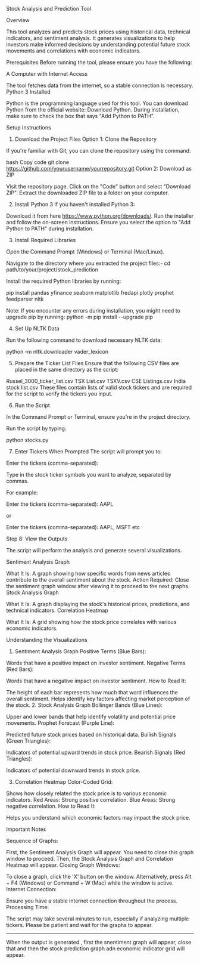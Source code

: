 Stock Analysis and Prediction Tool

Overview

This tool analyzes and predicts stock prices using historical data, technical indicators, and sentiment analysis. It generates visualizations to help investors make informed decisions by understanding potential future stock movements and correlations with economic indicators.




Prerequisites
Before running the tool, please ensure you have the following:

A Computer with Internet Access

The tool fetches data from the internet, so a stable connection is necessary.
Python 3 Installed

Python is the programming language used for this tool.
You can download Python from the official website: Download Python.
During installation, make sure to check the box that says "Add Python to PATH".




Setup Instructions
1. Download the Project Files
Option 1: Clone the Repository

If you're familiar with Git, you can clone the repository using the command:

bash
Copy code
git clone https://github.com/yourusername/yourrepository.git
Option 2: Download as ZIP

Visit the repository page.
Click on the "Code" button and select "Download ZIP".
Extract the downloaded ZIP file to a folder on your computer.


2. Install Python 3
If you haven't installed Python 3:

Download it from here https://www.python.org/downloads/.
Run the installer and follow the on-screen instructions.
Ensure you select the option to "Add Python to PATH" during installation.



3. Install Required Libraries

Open the Command Prompt (Windows) or Terminal (Mac/Linux).

Navigate to the directory where you extracted the project files:- cd path/to/your/project/stock_prediction



Install the required Python libraries by running:

pip install pandas yfinance seaborn matplotlib fredapi plotly prophet feedparser nltk


Note: If you encounter any errors during installation, you might need to upgrade pip by running: python -m pip install --upgrade pip



4. Set Up NLTK Data
 
Run the following command to download necessary NLTK data:

python -m nltk.downloader vader_lexicon



5. Prepare the Ticker List Files
Ensure that the following CSV files are placed in the same directory as the script:

Russel_3000_ticker_list.csv
TSX List.csv
TSXV.csv
CSE Listings.csv
India stock list.csv
These files contain lists of valid stock tickers and are required for the script to verify the tickers you input.



6. Run the Script
 
In the Command Prompt or Terminal, ensure you're in the project directory.

Run the script by typing:

python stocks.py



7. Enter Tickers When Prompted
The script will prompt you to:


Enter the tickers (comma-separated):


Type in the stock ticker symbols you want to analyze, separated by commas.

For example:

Enter the tickers (comma-separated): AAPL

or

Enter the tickers (comma-separated): AAPL, MSFT
etc


Step 8: View the Outputs

The script will perform the analysis and generate several visualizations.

Sentiment Analysis Graph

What It Is: A graph showing how specific words from news articles contribute to the overall sentiment about the stock.
Action Required: Close the sentiment graph window after viewing it to proceed to the next graphs.
Stock Analysis Graph

What It Is: A graph displaying the stock's historical prices, predictions, and technical indicators.
Correlation Heatmap

What It Is: A grid showing how the stock price correlates with various economic indicators.




Understanding the Visualizations

1. Sentiment Analysis Graph
Positive Terms (Blue Bars):

Words that have a positive impact on investor sentiment.
Negative Terms (Red Bars):

Words that have a negative impact on investor sentiment.
How to Read It:

The height of each bar represents how much that word influences the overall sentiment.
Helps identify key factors affecting market perception of the stock.
2. Stock Analysis Graph
Bollinger Bands (Blue Lines):

Upper and lower bands that help identify volatility and potential price movements.
Prophet Forecast (Purple Line):

Predicted future stock prices based on historical data.
Bullish Signals (Green Triangles):

Indicators of potential upward trends in stock price.
Bearish Signals (Red Triangles):

Indicators of potential downward trends in stock price.

3. Correlation Heatmap
Color-Coded Grid:

Shows how closely related the stock price is to various economic indicators.
Red Areas: Strong positive correlation.
Blue Areas: Strong negative correlation.
How to Read It:

Helps you understand which economic factors may impact the stock price.




Important Notes

Sequence of Graphs:

First, the Sentiment Analysis Graph will appear.
You need to close this graph window to proceed.
Then, the Stock Analysis Graph and Correlation Heatmap will appear.
Closing Graph Windows:

To close a graph, click the 'X' button on the window.
Alternatively, press Alt + F4 (Windows) or Command + W (Mac) while the window is active.
Internet Connection:

Ensure you have a stable internet connection throughout the process.
Processing Time:

The script may take several minutes to run, especially if analyzing multiple tickers.
Please be patient and wait for the graphs to appear.



--------------------------------------------------------------------------------


When the output is generated , first the snentiment graph will appear, close that and then the stock prediction graph adn economic indicator grid will appear.
























